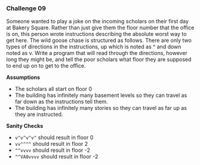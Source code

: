 ### Challenge 09
Someone wanted to play a joke on the incoming scholars on their first day at Bakery Square. Rather than just give them the floor number that the office is on, this person wrote instructions describing the absolute worst way to get here. The wild goose chase is structured as follows. There are only two types of directions in the instructions, up which is noted as ^ and down noted as v. Write a program that will read through the directions, however long they might be, and tell the poor scholars what floor they are supposed to end up on to get to the office.

**Assumptions** 
- The scholars all start on floor 0
- The building has infinitely many basement levels so they can travel as far down as the instructions tell them.
- The building has infinitely many stories so they can travel as far up as they are instructed.

**Sanity Checks**
- `v^v^v^v^` should result in floor 0
- `vv^^^^` should result in floor 2
- `^^vvvv` should result in floor -2
- `^^VA0vvvv` should result in floor -2